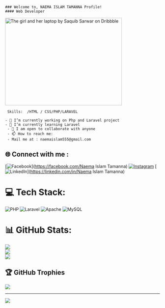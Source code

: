     ### Welcome to, NAEMA ISLAM TAMANNA Profile!
    #### Web Developer
                                                                    
 <img src="https://cdn.dribbble.com/users/1668950/screenshots/3863114/rodoshi.gif" jsaction="VQAsE" class="sFlh5c pT0Scc iPVvYb" style="max-  width: 800px; height: 285px; margin: 0px; width: 380px;" alt="The girl and her laptop by Saquib Sarwar on Dribbble" jsname="kn3ccd" data-iml="73348.10000002384">



     Skills:  /HTML / CSS/PHP/LARAVEL

    - 🔭 I’m currently working on Php and Laravel project 
    - 🌱 I’m currently learning Laravel 
     - 👯 I am open to collaborate with anyone 
     - 📫 How to reach me:
     - Mail me at : naemaislam555@gmail.com 

## 🌐 Connect with me :
[![Facebook](https://img.shields.io/badge/Facebook-%231877F2.svg?logo=Facebook&logoColor=white)](https://facebook.com/Naema Islam Tamanna)
[![Instagram](https://img.shields.io/badge/Instagram-%23E4405F.svg?logo=Instagram&logoColor=white)](https://instagram.com/wondersoflife15)
[![LinkedIn](https://img.shields.io/badge/LinkedIn-%230077B5.svg?logo=linkedin&logoColor=white)](https://linkedin.com/in/Naema Islam Tamanna) 

# 💻 Tech Stack:
![PHP](https://img.shields.io/badge/php-%23777BB4.svg?style=for-the-badge&logo=php&logoColor=white) ![Laravel](https://img.shields.io/badge/laravel-%23FF2D20.svg?style=for-the-badge&logo=laravel&logoColor=white) ![Apache](https://img.shields.io/badge/apache-%23D42029.svg?style=for-the-badge&logo=apache&logoColor=white) ![MySQL](https://img.shields.io/badge/mysql-%2300000f.svg?style=for-the-badge&logo=mysql&logoColor=white)
# 📊 GitHub Stats:
![](https://github-readme-stats.vercel.app/api?username=Naemaislam&theme=merko&hide_border=false&include_all_commits=false&count_private=false)<br/>
![](https://github-readme-streak-stats.herokuapp.com/?user=Naemaislam&theme=merko&hide_border=false)<br/>
![](https://github-readme-stats.vercel.app/api/top-langs/?username=Naemaislam&theme=merko&hide_border=false&include_all_commits=false&count_private=false&layout=compact)

## 🏆 GitHub Trophies
![](https://github-profile-trophy.vercel.app/?username=Naemaislam&theme=radical&no-frame=false&no-bg=true&margin-w=4)

---
[![](https://visitcount.itsvg.in/api?id=Naemaislam&icon=0&color=0)](https://visitcount.itsvg.in)

<!-- Proudly created with GPRM ( https://gprm.itsvg.in ) -->
     

